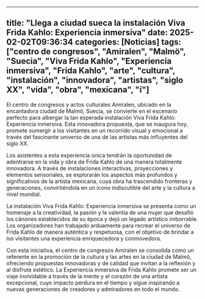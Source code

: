 
---
title: "Llega a ciudad sueca la instalación Viva Frida Kahlo: Experiencia inmersiva"
date: 2025-02-02T09:36:34
categories: [Noticias]
tags: ["centro de congresos", "Amiralen", "Malmö", "Suecia", "Viva Frida Kahlo", "Experiencia inmersiva", "Frida Kahlo", "arte", "cultura", "instalación", "innovadora", "artistas", "siglo XX", "vida", "obra", "mexicana", "í"]
---

El centro de congresos y actos culturales Amiralen, ubicado en la encantadora ciudad de Malmö, Suecia, se convierte en el escenario perfecto para albergar la tan esperada instalación Viva Frida Kahlo: Experiencia inmersiva. Esta innovadora propuesta, que se inaugura hoy, promete sumergir a los visitantes en un recorrido visual y emocional a través del fascinante universo de una de las artistas más influyentes del siglo XX.

Los asistentes a esta experiencia única tendrán la oportunidad de adentrarse en la vida y obra de Frida Kahlo de una manera totalmente innovadora. A través de instalaciones interactivas, proyecciones y elementos sensoriales, se explorarán los aspectos más profundos y significativos de la artista mexicana, cuya obra ha trascendido fronteras y generaciones, convirtiéndola en un ícono indiscutible del arte y la cultura a nivel mundial.

La instalación Viva Frida Kahlo: Experiencia inmersiva se presenta como un homenaje a la creatividad, la pasión y la valentía de una mujer que desafió los cánones establecidos de su época y dejó un legado artístico imborrable. Los organizadores han trabajado arduamente para recrear el universo de Frida Kahlo de manera auténtica y respetuosa, con el objetivo de brindar a los visitantes una experiencia enriquecedora y conmovedora.

Con esta iniciativa, el centro de congresos Amiralen se consolida como un referente en la promoción de la cultura y las artes en la ciudad de Malmö, ofreciendo propuestas innovadoras y de calidad que invitan a la reflexión y al disfrute estético. La Experiencia inmersiva de Frida Kahlo promete ser un viaje inolvidable a través de la mente y el corazón de una artista excepcional, cuyo impacto perdura en el tiempo y sigue inspirando a nuevas generaciones de creadores y admiradores en todo el mundo.
    